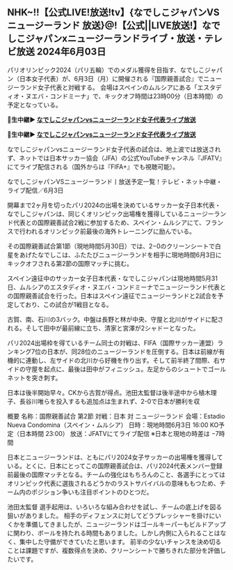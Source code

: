 <h2>NHK~!!【公式LIVE!放送!tv】{なでしこジャパンVS ニュージーランド 放送}@!【公式||LIVE放送!】なでしこジャパンxニュージーランドライブ・放送・テレビ放送 2024年6月03日</h2>

パリオリンピック2024（パリ五輪）でのメダル獲得を目指す、なでしこジャパン（日本女子代表）が、6月3日（月）に開催される『国際親善試合』でニュージーランド女子代表と対戦する。
会場はスペインのムルシアにある「エスタディオ・ヌエバ・コンドミーナ」で、キックオフ時間は23時00分（日本時間）の予定となっている。

<strong> 🔴生中継▶ <a href="https://onlinestreamshd.com/japan-vs-new-zealand/" rel="nofollow"> なでしこジャパンvsニュージーランド女子代表ライブ放送 </a> </strong>

<strong> 🔴生中継▶ <a href="https://onlinestreamshd.com/japan-vs-new-zealand/" rel="nofollow"> なでしこジャパンvsニュージーランド女子代表ライブ放送 </a> </strong>

なでしこジャパンvsニュージーランド女子代表の試合は、地上波では放送されず、ネットでは日本サッカー協会（JFA）の公式YouTubeチャンネル『JFATV』にてライブ配信される（国外からは『FIFA+』でも視聴可能）。

なでしこジャパンVSニュージーランド丨放送予定一覧！テレビ・ネット中継・ライブ配信／6月3日

開幕まで2ヶ月を切ったパリ2024の出場を決めているサッカー女子日本代表・なでしこジャパンは、同じくオリンピック出場権を獲得しているニュージーランド代表との国際親善試合2戦に参加するため、スペイン・ムルシアにて、フランスで行われるオリンピック前最後の海外トレーニングに励んでいる。

その国際親善試合第1節（現地時間5月30日）では、2−0のクリーンシートで白星をあげたなでしこは、ふたたびニュージーランドを相手に現地時間6月3日にキックオフされる第2節の国際マッチに挑む。

スペイン遠征中のサッカー女子日本代表・なでしこジャパンは現地時間5月31日、ムルシアのエスタディオ・ヌエバ・コンドミーナでニュージーランド代表との国際親善試合を行った。日本はスペイン遠征でニュージーランドと2試合を予定しており、この試合が1戦目となる。

古賀、南、石川の3バック。中盤は長野と林が中央、守屋と北川がサイドに配される。そして田中が最前線に立ち、清家と宮澤が2シャドーとなった。

パリ2024出場枠を得ているチーム同士の対戦は、FIFA（国際サッカー連盟）ランキング7位の日本が、同28位のニュージーランドを圧倒する。日本は前線が有機的に連動し、左サイドの北川から好機を作り出す。そして前半終了間際、右サイドの守屋を起点に、最後は田中がフィニッシュ。左足からのシュートでゴールネットを突き刺す。

日本は後半開始早々。CKから古賀が得点。池田太監督は後半途中から植木理子、長谷川唯らを投入するも追加点は生まれず、2-0で日本が勝利を収

概要
名称：国際親善試合 第2節
対戦：日本 対 ニュージーランド
会場：Estadio Nueva Condomina（スペイン・ムルシア）
日時：現地時間6月3日 16:00 KO予定（日本時間 23:00）
放送：JFATVにてライブ配信
※日本と現地の時差は −7時間

日本とニュージーランドは、ともにパリ2024女子サッカーの出場権を獲得している。とくに、日本にとってこの国際親善試合は、パリ2024代表メンバー登録前最後の国際マッチとなる。チームの強化はもちろんのこと、各選手にとってはオリンピック代表に選抜されるどうかのラストサバイバルの意味ももつため、チーム内のポジション争いも注目ポイントのひとつだ。

池田太監督
選手起用は、いろいろな組み合わせを試し、チームの底上げを図る狙いがありました。
相手のディフェンスに対してどうプレッシャーを掛けにいくかを準備してきましたが、ニュージーランドはゴールキーパーもビルドアップに関わり、ボールを持たれる時間もありました。しかし内側に入られることはなく、集中した守備ができていたと思います。
前半の少ないチャンスを決め切ることは課題ですが、複数得点を決め、クリーンシートで勝ちきれた部分を評価したいです。

